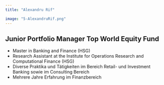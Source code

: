 ```yaml
---
title: "Alexandru Rif"

image: "5-AlexandruRif.png"
---
```


## Junior Portfolio Manager Top World Equity Fund

- Master in Banking and Finance (HSG)
- Research Assistant at the Institute for Operations Research and Computational Finance (HSG)
- Diverse Praktika und Tätigkeiten im Bereich Retail- und Investment Banking sowie im Consulting Bereich
- Mehrere Jahre Erfahrung im Finanzbereich